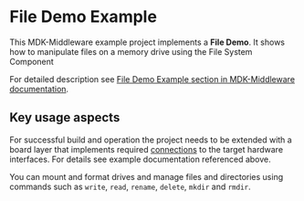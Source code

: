 # File Demo Example

This MDK-Middleware example project implements a **File Demo**. It shows how to manipulate files on a memory drive using the File System Component

For detailed description see [File Demo Example section in MDK-Middleware documentation](https://arm-software.github.io/MDK-Middleware/latest/FileSystem/File_Demo_Example.html).

## Key usage aspects

For successful build and operation the project needs to be extended with a board layer that implements required [connections](https://open-cmsis-pack.github.io/cmsis-toolbox/ReferenceApplications/#connections) to the target hardware interfaces. For details see example documentation referenced above.

You can mount and format drives and manage files and directories using commands such as `write`, `read`, `rename`, `delete`, `mkdir` and `rmdir`.
